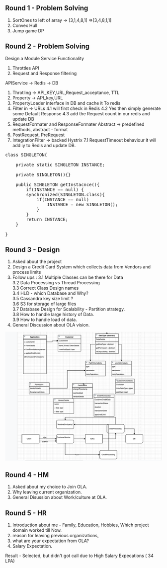 ## Round 1 - Problem Solving

1. SortOnes to left of array -> [3,1,4,8,1] =>[3,4,8,1,1]
2. Convex Hull
3. Jump game DP


## Round 2 - Problem Solving


Design a Module Service
Functionality
1. Throttles API
2. Request and Response filtering



APIService -> Redis -> DB


1. Throtling -> API_KEY,URL,Request_acceptance, TTL
2. Property -> API_key,URL
3. PropertyLoader interface in DB and cache it To redis
4. Filter in -> URLs
      4.1 will first check in Redis
      4.2 Yes then simply generate some Default Response
      4.3 add the Request count in our redis and update DB
5. RequestFormater and ResponseFormater Abstract -> predefined methods,
    abstract - format
6. PostRequest, PreRequest
7. IntegrationFilter -> backed Hystrix 
    7.1 RequestTimeout behaviour it will add iy to Redis and update DB.


<pre>
class SINGLETON{

    private static SINGLETON INSTANCE;

    private SINGLETON(){}

    public SINGLETON getInstacnce(){
        if(INSTANCE == null) {
        synchronized(SINGLETON.class){
            if(INSTANCE == null)
                INSTANCE = new SINGLETON();
            }
        }
        return INSTANCE;
    }

}
</pre>

## Round 3 - Design

1. Asked about the project
2. Design a Credit Card System which collects data from Vendors and process limits
3. Follow ups :
      3.1 Multiple Classes can be there for Data<br/>
      3.2 Data Processing vs Thread Processing<br/>
      3.3 Correct Class Design names<br/>
      3.4 HLD - which Database and Why?<br/>
      3.5 Cassandra key size limit ?<br/>
      3.6 S3 for storage of large files<br/>
      3.7 Database Design for Scalability - Partition strategy.<br/>
      3.8 How to handle large history of Data.<br/>
      3.9 How to handle load of data.<br/>
4. General Discussion about OLA vision.<br/>
<img src="https://github.com/jatin82/programming/blob/master/java/interview_experience/ola/OLA-28-01-2021.png"/>

## Round 4 - HM

1. Asked about my choice to Join OLA.
2. Why leaving current organization.
3. General Disussion about Work/culture at OLA.

## Round 5 - HR

1. Introduction about me - Family, Education, Hobbies, Which project domain worked till Now.
2. reason for leaving previous organizations,
3. what are your expectation from OLA?
4. Salary Expectation.

Result - Selected, but didn't got call due to High Salary Expecations ( 34 LPA)

